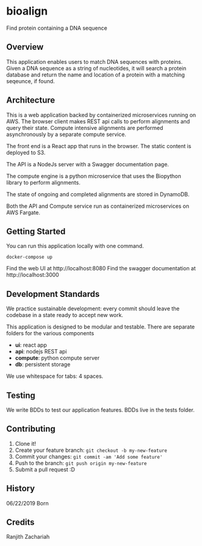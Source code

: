 # bioalign
Find protein containing a DNA sequence

## Overview
This application enables users to match DNA sequences with proteins. Given a DNA sequence as a string of nucleotides, it will search a protein database and return the name and location of a protein with a matching seqeunce, if found.

## Architecture
This is a web application backed by containerized microservices running on AWS. The browser client makes REST api calls to perform alignments and query their state. Compute intensive alignments are performed asynchronously by a separate compute service.

The front end is a React app that runs in the browser. The static content is deployed to S3.

The API is a NodeJs server with a Swagger documentation page.

The compute engine is a python microservice that uses the Biopython library to perform alignments.

The state of ongoing and completed alignments are stored in DynamoDB.

Both the API and Compute service run as containerized microservices on AWS Fargate.

## Getting Started
You can run this application locally with one command.
```
docker-compose up
```
Find the web UI at http://localhost:8080
Find the swagger documentation at http://localhost:3000

## Development Standards
We practice sustainable development: every commit should leave the codebase in a state ready to accept new work.

This application is designed to be modular and testable. There are separate folders for the various components

- **ui**: react app
- **api**: nodejs REST api
- **compute**: python compute server
- **db**: persistent storage

We use whitespace for tabs: 4 spaces.

## Testing
We write BDDs to test our application features. BDDs live in the tests folder.

## Contributing
1. Clone it!
2. Create your feature branch: `git checkout -b my-new-feature`
3. Commit your changes: `git commit -am 'Add some feature'`
4. Push to the branch: `git push origin my-new-feature`
5. Submit a pull request :D

## History
06/22/2019    Born

## Credits
Ranjith Zachariah
